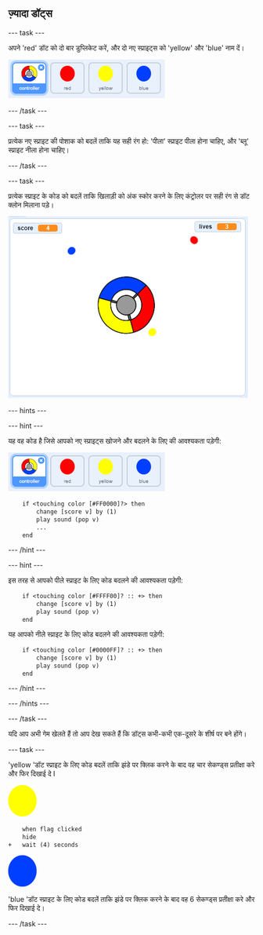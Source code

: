 ## ज़्यादा डॉट्स

\--- task \---

अपने 'red' डॉट को दो बार डुप्लिकेट करें, और दो नए स्प्राइट्स को 'yellow' और 'blue' नाम दें।

![स्क्रीनशॉट](images/dots-more-dots.png)

\--- /task \---

\--- task \---

प्रत्येक नए स्प्राइट की पोशाक को बदलें ताकि यह सही रंग हो: 'पीला' स्प्राइट पीला होना चाहिए, और 'ब्लू' स्प्राइट नीला होना चाहिए।

\--- /task \---

\--- task \---

प्रत्येक स्प्राइट के कोड को बदलें ताकि खिलाड़ी को अंक स्कोर करने के लिए कंट्रोलर पर सही रंग से डॉट क्लोन मिलाना पड़े।

![स्क्रीनशॉट](images/dots-all-test.png)

\--- hints \---

\--- hint \---

यह वह कोड है जिसे आपको नए स्प्राइट्स खोजने और बदलने के लिए की आवश्यकता पड़ेगी:

![स्क्रीनशॉट](images/dots-more-dots.png)

```blocks3
    if <touching color [#FF0000]?> then
        change [score v] by (1)
        play sound (pop v)
        ...
    end
```

\--- /hint \---

\--- hint \---

इस तरह से आपको पीले स्प्राइट के लिए कोड बदलने की आवश्यकता पड़ेगी:

```blocks3
    if <touching color [#FFFF00]? :: +> then
        change [score v] by (1)
        play sound (pop v)
    end
```

यह आपको नीले स्प्राइट के लिए कोड बदलने की आवश्यकता पड़ेगी:

```blocks3
    if <touching color [#0000FF]? :: +> then
        change [score v] by (1)
        play sound (pop v)
    end
```

\--- /hint \---

\--- /hints \---

\--- /task \---

यदि आप अभी गेम खेलते हैं तो आप देख सकते हैं कि डॉट्स कभी-कभी एक-दूसरे के शीर्ष पर बने होंगे।

\--- task \---

'yellow ’डॉट स्प्राइट के लिए कोड बदलें ताकि झंडे पर क्लिक करने के बाद वह चार सेकण्ड्स प्रतीक्षा करे और फिर दिखाई दे I

![येलो डॉट](images/yellow-sprite.png)

```blocks3
    when flag clicked
    hide
+   wait (4) seconds
```

![ब्लू डॉट](images/blue-sprite.png)

'blue ’डॉट स्प्राइट के लिए कोड बदलें ताकि झंडे पर क्लिक करने के बाद वह 6 सेकण्ड्स प्रतीक्षा करे और फिर दिखाई दे।

\--- /task \---